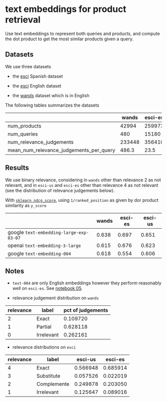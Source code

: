 
# text embeddings for product retrieval

Use text embeddings to represent both queries and products, and compute the dot product to get the most similar products given a query.

## Datasets


We use three datasets

- the [esci](https://github.com/amazon-science/esci-data) Spanish dataset

- the [esci](https://github.com/amazon-science/esci-data) English dataset

- the [wands](https://github.com/wayfair/WANDS) dataset which is in English

The following tables summarizes the datasets

|   | wands  | esci-es  | esci-us  |
|---|---|---|---|
|num_products | 42994 | 259973 | 1215851 |
|num_queries | 480 | 15180 | 97345 |
|num_relevance_judgements | 233448 | 356410 | 1818825 |
| mean_num_relevance_judgements_per_query | 486.3 | 23.5 | 18.7 



## Results

 We use binary relevance, considering in `wands` other than relevance 2 as not relevant, and in `esci-us` and `esci-es` other than relevance 4 as not relevant (see the distribution of relevance judgements below).

With [`sklearn ndcg_score`](https://scikit-learn.org/stable/modules/generated/sklearn.metrics.ndcg_score.html), using `1/ranked_position` as given by dor product similarity as `y_score`

|	| wands|	esci-es	|esci-us|
|---|---|---|---|
|google `text-embedding-large-exp-03-07`|	0.638	|0.697	|0.651|
|openai	`text-embedding-3-large`|0.615|	0.676|	0.623|
|google `text-embedding-004`	|0.618	|0.554	|0.606|



## Notes

- `text-004` are only English embeddings however they perform reasonably well on `esci-es`. See [notebook 05](https://github.com/rramosp/textembeddings-for-product-retrieval/blob/main/05%20-%20inspect%20ranking.ipynb).

- relevance judgement distribution on `wands`

|relevance|label| pct of judgements|
|---|---|---|
|2 |Exact |    0.109720|
|1 |Partial|    0.628118|
|0 |Irrelevant|    0.262161|

- relevance distributions on `esci`


|relevance|label|esci-us|esci-es|
|---|---|---|---|
|4 | Exact |   0.566948 | 0.685914
|3 | Substitute |  0.057526 | 0.022019
|2 | Complemente |  0.249878  | 0.203050
|1 | Irrelevant |   0.125647 | 0.089016

